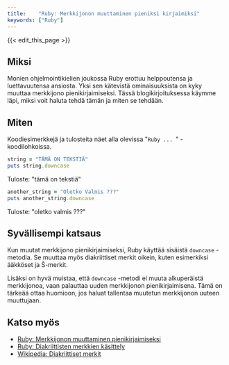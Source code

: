 ```yaml
---
title:    "Ruby: Merkkijonon muuttaminen pieniksi kirjaimiksi"
keywords: ["Ruby"]
---
```


{{< edit_this_page >}}

## Miksi

Monien ohjelmointikielien joukossa Ruby erottuu helppoutensa ja luettavuutensa ansiosta. Yksi sen kätevistä ominaisuuksista on kyky muuttaa merkkijono pienikirjaimiseksi. Tässä blogikirjoituksessa käymme läpi, miksi voit haluta tehdä tämän ja miten se tehdään.

## Miten

Koodiesimerkkejä ja tulosteita näet alla olevissa "```Ruby ... ```" -koodilohkoissa.

```Ruby
string = "TÄMÄ ON TEKSTIÄ"
puts string.downcase
```

Tuloste: "tämä on tekstiä"

```Ruby
another_string = "Oletko Valmis ???"
puts another_string.downcase
```

Tuloste: "oletko valmis ???"

## Syvällisempi katsaus

Kun muutat merkkijono pienikirjaimiseksi, Ruby käyttää sisäistä ```downcase``` -metodia. Se muuttaa myös diakriittiset merkit oikein, kuten esimerkiksi ääkköset ja Š-merkit.

Lisäksi on hyvä muistaa, että ```downcase``` -metodi ei muuta alkuperäistä merkkijonoa, vaan palauttaa uuden merkkijonon pienikirjaimisena. Tämä on tärkeää ottaa huomioon, jos haluat tallentaa muutetun merkkijonon uuteen muuttujaan.

## Katso myös

- [Ruby: Merkkijonon muuttaminen pienikirjaimiseksi](https://www.ruby-lang.org/fi/documentation/ruby-from-other-languages/to-ruby-language/string/)
- [Ruby: Diakriittisten merkkien käsittely](https://www.ruby-lang.org/fi/documentation/syntax/string/#special_characters)
- [Wikipedia: Diakriittiset merkit](https://fi.wikipedia.org/wiki/Luettelo_suomenkielisist%C3%A4_diakriittisist%C3%A4_merkeist%C3%A4)